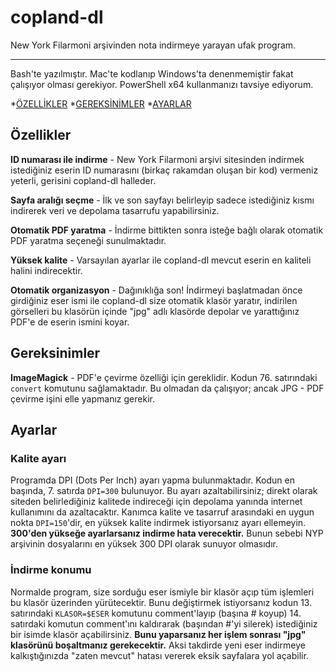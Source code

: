 # copland-dl
New York Filarmoni arşivinden nota indirmeye yarayan ufak program.
***
Bash'te yazılmıştır. Mac'te kodlanıp Windows'ta denenmemiştir fakat çalışıyor olması gerekiyor. PowerShell x64 kullanmanızı tavsiye ediyorum.

*[ÖZELLİKLER](https://github.com/squarus/copland-dl#özellikler)
*[GEREKSİNİMLER](https://github.com/squarus/copland-dl#gereksinimler)
*[AYARLAR](https://github.com/squarus/copland-dl#ayarlar)

## Özellikler
**ID numarası ile indirme** - New York Filarmoni arşivi sitesinden indirmek istediğiniz eserin ID numarasını (birkaç rakamdan oluşan bir kod) vermeniz yeterli, gerisini copland-dl halleder.

**Sayfa aralığı seçme** - İlk ve son sayfayı belirleyip sadece istediğiniz kısmı indirerek veri ve depolama tasarrufu yapabilirsiniz.

**Otomatik PDF yaratma** - İndirme bittikten sonra isteğe bağlı olarak otomatik PDF yaratma seçeneği sunulmaktadır.

**Yüksek kalite** - Varsayılan ayarlar ile copland-dl mevcut eserin en kaliteli halini indirecektir.

**Otomatik organizasyon** - Dağınıklığa son! İndirmeyi başlatmadan önce girdiğiniz eser ismi ile copland-dl size otomatik klasör yaratır, indirilen görselleri bu klasörün içinde "jpg" adlı klasörde depolar ve yarattığınız PDF'e de eserin ismini koyar.

## Gereksinimler
**ImageMagick** - PDF'e çevirme özelliği için gereklidir. Kodun 76. satırındaki `convert` komutunu sağlamaktadır. Bu olmadan da çalışıyor; ancak JPG - PDF çevirme işini elle yapmanız gerekir.

## Ayarlar
### Kalite ayarı
Programda DPI (Dots Per Inch) ayarı yapma bulunmaktadır. Kodun en başında, 7. satırda `DPI=300` bulunuyor. Bu ayarı azaltabilirsiniz; direkt olarak siteden belirlediğiniz kalitede indireceği için depolama yanında internet kullanımını da azaltacaktır. Kanımca kalite ve tasarruf arasındaki en uygun nokta `DPI=150`'dir, en yüksek kalite indirmek istiyorsanız ayarı ellemeyin. **300'den yükseğe ayarlarsanız indirme hata verecektir.** Bunun sebebi NYP arşivinin dosyalarını en yüksek 300 DPI olarak sunuyor olmasıdır.

### İndirme konumu
Normalde program, size sorduğu eser ismiyle bir klasör açıp tüm işlemleri bu klasör üzerinden yürütecektir. Bunu değiştirmek istiyorsanız kodun 13. satırındaki `KLASOR=$ESER` komutunu comment'layıp (başına # koyup) 14. satırdaki komutun comment'ını kaldırarak (başından #'yi silerek) istediğiniz bir isimde klasör açabilirsiniz. **Bunu yaparsanız her işlem sonrası "jpg" klasörünü boşaltmanız gerekecektir.** Aksi takdirde yeni eser indirmeye kalkıştığınızda "zaten mevcut" hatası vererek eksik sayfalara yol açabilir.
